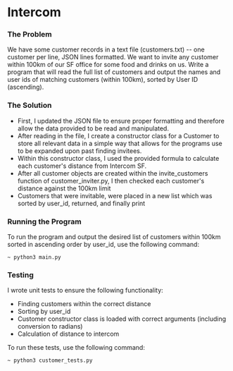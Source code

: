 # Intercom


### The Problem
We have some customer records in a text file (customers.txt) -- one customer per line, JSON lines formatted. We want to invite any customer within 100km of our SF office for some food and drinks on us. 
Write a program that will read the full list of customers and output the names and user ids of matching customers (within 100km), sorted by User ID (ascending).

### The Solution
- First, I updated the JSON file to ensure proper formatting and therefore allow the data provided to be read and manipulated. 
- After reading in the file, I create a constructor class for a Customer to store all relevant data in a simple way that allows for the programs use to be expanded upon past finding invitees. 
- Within this constructor class, I used the provided formula to calculate each customer's distance from Intercom SF. 
- After all customer objects are created within the invite_customers function of customer_inviter.py, I then checked each customer's distance against the 100km limit
- Customers that were invitable, were placed in a new list which was sorted by user_id, returned, and finally print


### Running the Program
To run the program and output the desired list of customers within 100km sorted in ascending order by user_id, use the following command:  
```
~ python3 main.py 
```
### Testing
I wrote unit tests to ensure the following functionality:
- Finding customers within the correct distance 
- Sorting by user_id
- Customer constructor class is loaded with correct arguments (including conversion to radians)
- Calculation of distance to intercom

To run these tests, use the following command: 
```
~ python3 customer_tests.py 
```
